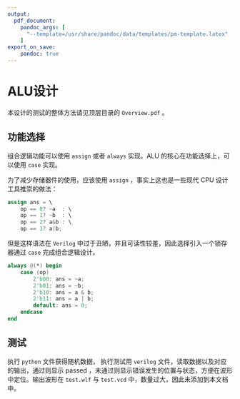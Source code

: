 ```yaml
---
output:
  pdf_document:
    pandoc_args: [
      "--template=/usr/share/pandoc/data/templates/pm-template.latex"
    ]
export_on_save:
    pandoc: true
---
```

# ALU设计

本设计的测试的整体方法请见顶层目录的 `Overview.pdf` 。

## 功能选择

组合逻辑功能可以使用 `assign` 或者 `always` 实现。ALU 的核心在功能选择上，可以使用 `case` 实现。

为了减少存储器件的使用，应该使用 `assign` ，事实上这也是一些现代 CPU 设计工具推崇的做法：

```verilog
assign ans = \
    op == 0? ~a  : \
    op == 1? ~b  : \
    op == 2? a&b : \
    op == 3? a|b;
```

但是这样语法在 `Verilog` 中过于丑陋，并且可读性较差，因此选择引入一个锁存器通过 `case` 完成组合逻辑设计。

```verilog
always @(*) begin
    case (op)
        2'b00: ans = ~a;
        2'b01: ans = ~b;
        2'b10: ans = a & b;
        2'b11: ans = a | b;
        default: ans = 0;
    endcase
end
```

## 测试

执行 `python` 文件获得随机数据， 执行测试用 `verilog` 文件，读取数据以及对应的输出，通过则显示 passed ，未通过则显示错误发生的位置与状态，方便在波形中定位。输出波形在 `test.wlf` 与 `test.vcd` 中，数量过大，因此未添加到本文档中。